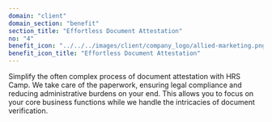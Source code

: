 ```yaml
---
domain: "client"
domain_section: "benefit"
section_title: "Effortless Document Attestation"
no: "4"
benefit_icon: "../../../images/client/company_logo/allied-marketing.png"
benefit_icon_title: "Effortless Document Attestation"
---
```


Simplify the often complex process of document attestation with HRS Camp. We take care of the paperwork, ensuring legal compliance and reducing administrative burdens on your end. This allows you to focus on your core business functions while we handle the intricacies of document verification.
